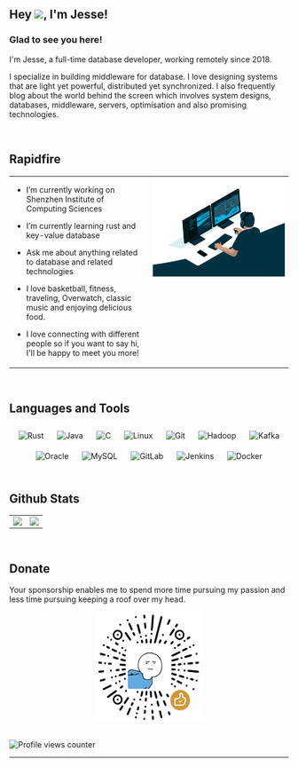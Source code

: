 ## Hey <a href="https://www.gautamkrishnar.com/"><img src="https://media.giphy.com/media/hvRJCLFzcasrR4ia7z/giphy.gif" width="25px"></a>, I'm Jesse!  

### Glad to see you here!  
I'm Jesse, a full-time database developer, working remotely since 2018.

I specialize in building middleware for database. I love designing systems that are light yet powerful, distributed yet synchronized. I also frequently blog about the world behind the screen which involves system designs, databases, middleware, servers, optimisation and also promising technologies.  
  

<br/>  


## Rapidfire  
<table><tr><td valign="top" width="50%">

- I’m currently working on Shenzhen Institute of Computing Sciences  
  

- I’m currently learning rust and key-value database  
  

- Ask me about anything related to database and related technologies  
  
  
- I love basketball, fitness, traveling, Overwatch, classic music and enjoying delicious food.  


- I love connecting with different people so if you want to say hi, I'll be happy to meet you more!  
  

</td><td valign="top" width="50%">

<div align="center">
<img src="https://github.com/JesseAtSZ/JesseAtSZ.github.io/blob/main/img/site/code.gif?raw=true" align="center" style="width: 100%" />
</div>  


</td></tr></table>  

<br/>  


## Languages and Tools  
<div align="center">  
<img style="margin: 10px" src="https://profilinator.rishav.dev/skills-assets/rust-plain.svg" alt="Rust" height="50" />  
<img style="margin: 10px" src="https://profilinator.rishav.dev/skills-assets/java-original-wordmark.svg" alt="Java" height="50" />  
<img style="margin: 10px" src="https://profilinator.rishav.dev/skills-assets/c-original.svg" alt="C" height="50" />  
<img style="margin: 10px" src="https://profilinator.rishav.dev/skills-assets/linux-original.svg" alt="Linux" height="50" />  
<img style="margin: 10px" src="https://profilinator.rishav.dev/skills-assets/git-scm-icon.svg" alt="Git" height="50" />  
<img style="margin: 10px" src="https://profilinator.rishav.dev/skills-assets/apache_hadoop-icon.svg" alt="Hadoop" height="50" />  
<img style="margin: 10px" src="https://profilinator.rishav.dev/skills-assets/apache_kafka-icon.svg" alt="Kafka" height="50" />  
<img style="margin: 10px" src="https://profilinator.rishav.dev/skills-assets/oracle-original.svg" alt="Oracle" height="50" />  
<img style="margin: 10px" src="https://profilinator.rishav.dev/skills-assets/mysql-original-wordmark.svg" alt="MySQL" height="50" />  
<img style="margin: 10px" src="https://profilinator.rishav.dev/skills-assets/gitlab.svg" alt="GitLab" height="50" />  
<img style="margin: 10px" src="https://profilinator.rishav.dev/skills-assets/jenkins-icon.svg" alt="Jenkins" height="50" />  
<img style="margin: 10px" src="https://profilinator.rishav.dev/skills-assets/docker-original-wordmark.svg" alt="Docker" height="50" />  
</div>  

<br/>  


## Github Stats  
<table><tr><td valign="top" width="50%">

<img src="https://github-readme-stats.vercel.app/api?username=JesseAtSZ&show_icons=true&count_private=true&hide_border=true" align="left" style="width: 100%" />

</td><td valign="top" width="50%">

<img src="https://github-readme-stats.vercel.app/api/top-langs/?username=JesseAtSZ&hide_border=true&layout=compact" align="left" style="width: 100%" />

</td></tr></table>  

<br/>  

<div>  

## Donate  
Your sponsorship enables me to spend more time pursuing my passion and less time pursuing keeping a roof over my head.  
  

<div align="center">
<img src="https://github.com/JesseAtSZ/JesseAtSZ.github.io/blob/main/img/site/reward_qrcode.png?raw=true" align="center" height="200" width="200" />
</div>  

<br />

![Profile views counter](https://komarev.com/ghpvc/?username=JesseAtSZ&&style=flat-square)  
  
----
<!--Generated using <a href="https://profilinator.rishav.dev/" target="_blank">Github Profilinator</a>-->
